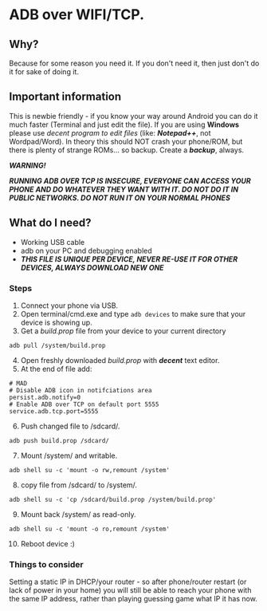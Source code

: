 # ADB over WIFI/TCP.

## Why?
Because for some reason you need it. If you don't need it, then just don't do it for sake of doing it.

## Important information
This is newbie friendly - if you know your way around Android you can do it much faster (Terminal and just edit the file). If you are using **Windows** please use *decent program to edit files* (like: ***Notepad++***, not Wordpad/Word).
In theory this should NOT crash your phone/ROM, but there is plenty of strange ROMs... so backup. Create a ***backup***, always.

***WARNING!***

***RUNNING ADB OVER TCP IS INSECURE, EVERYONE CAN ACCESS YOUR PHONE AND DO WHATEVER THEY WANT WITH IT. DO NOT DO IT IN PUBLIC NETWORKS. DO NOT RUN IT ON YOUR NORMAL PHONES***

## What do I need?
- Working USB cable
- adb on your PC and debugging enabled
- ***THIS FILE IS UNIQUE PER DEVICE, NEVER RE-USE IT FOR OTHER DEVICES, ALWAYS DOWNLOAD NEW ONE***

### Steps
1. Connect your phone via USB.
2. Open terminal/cmd.exe and type
``` adb devices ``` to make sure that your device is showing up.
3. Get a *build.prop* file from your device to your current directory
```
adb pull /system/build.prop
```
4. Open freshly downloaded *build.prop* with ***decent*** text editor.
5. At the end of file add:
```
# MAD
# Disable ADB icon in notifciations area
persist.adb.notify=0
# Enable ADB over TCP on default port 5555
service.adb.tcp.port=5555
```
6. Push changed file to /sdcard/.
```
adb push build.prop /sdcard/
```
7. Mount /system/ and writable.
```
adb shell su -c 'mount -o rw,remount /system'
````
8. copy file from /sdcard/ to /system/.
```
adb shell su -c 'cp /sdcard/build.prop /system/build.prop'
```
9. Mount back /system/ as read-only.
```
adb shell su -c 'mount -o ro,remount /system'
````
10. Reboot device :)

### Things to consider
Setting a static IP in DHCP/your router - so after phone/router restart (or lack of power in your home) you will still be able to reach your phone with the same IP address, rather than playing guessing game what IP it has now.
